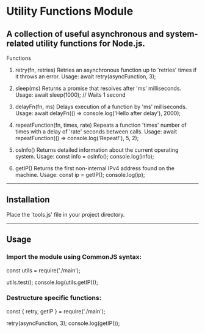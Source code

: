 # Utility Functions Module

## A collection of useful asynchronous and system-related utility functions for Node.js.

Functions

1. retry(fn, retries)
   Retries an asynchronous function up to 'retries' times if it throws an error.
   Usage:
     await retry(asyncFunction, 3);

2. sleep(ms)
   Returns a promise that resolves after 'ms' milliseconds.
   Usage:
     await sleep(1000);  // Waits 1 second

3. delayFn(fn, ms)
   Delays execution of a function by 'ms' milliseconds.
   Usage:
     await delayFn(() => console.log('Hello after delay'), 2000);

4. repeatFunction(fn, times, rate)
   Repeats a function 'times' number of times with a delay of 'rate' seconds between calls.
   Usage:
     await repeatFunction(() => console.log('Repeat!'), 5, 2);

5. osInfo()
   Returns detailed information about the current operating system.
   Usage:
     const info = osInfo();
     console.log(info);

6. getIP()
   Returns the first non-internal IPv4 address found on the machine.
   Usage:
     const ip = getIP();
     console.log(ip);

---

## Installation

Place the 'tools.js' file in your project directory.

---

## Usage

### Import the module using CommonJS syntax:

  const utils = require('./main');

  utils.test();
  console.log(utils.getIP());

### Destructure specific functions:

  const { retry, getIP } = require('./main');

  retry(asyncFunction, 3);
  console.log(getIP());

